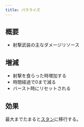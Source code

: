 ```yaml
---
title: パラライズ
---
```


## 概要
* 射撃武装の主なダメージリソース

## 増減
* 射撃を食らった時増加する
* 時間経過で0まで減る
* バースト時にリセットされる

## 効果
最大までたまると[スタン](./0302_stun.md)に移行する。
